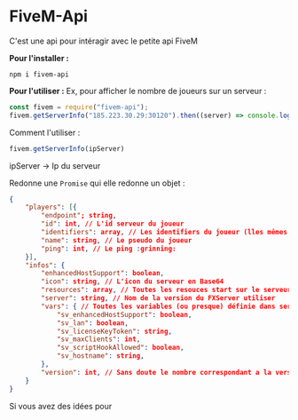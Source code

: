 # FiveM-Api
C'est une api pour intéragir avec le petite api FiveM

**Pour l'installer :**
```
npm i fivem-api
```
**Pour l'utiliser :**
Ex, pour afficher le nombre de joueurs sur un serveur : 
```javascript
const fivem = require("fivem-api");
fivem.getServerInfo("185.223.30.29:30120").then((server) => console.log(server.players.length))
```
Comment l'utiliser : 
```javascript
fivem.getServerInfo(ipServer)
```
ipServer -> Ip du serveur

Redonne une `Promise` qui elle redonne un objet :
```json
{
	"players": [{
		"endpoint"; string,
		"id": int, // L'id serveur du joueur
		"identifiers": array, // Les identifiers du joueur (lles mêmes que dans les resources FiveM)
		"name": string, // Le pseudo du joueur
		"ping": int, // Le ping :grinning:
	}],
	"infos": {
		"enhancedHostSupport": boolean,
		"icon": string, // L'icon du serveur en Base64
		"resources": array, // Toutes les resouces start sur le serveur
		"server": string, // Nom de la version du FXServer utiliser
		"vars": { // Toutes les variables (ou presque) définie dans server.cfg
			"sv_enhancedHostSupport": boolean,
			"sv_lan": boolean,
			"sv_licenseKeyToken": string,
			"sv_maxClients": int,
			"sv_scriptHookAllowed": boolean,
			"sv_hostname": string,
		},
		"version": int, // Sans doute le nombre correspondant a la version utiliser de FXServer
	}
}
```

Si vous avez des idées pour 
<!--stackedit_data:
eyJoaXN0b3J5IjpbLTE5MzY0MTg0MDcsMjQ1OTI4MTAyLDEzNj
Y3ODMxMTNdfQ==
-->